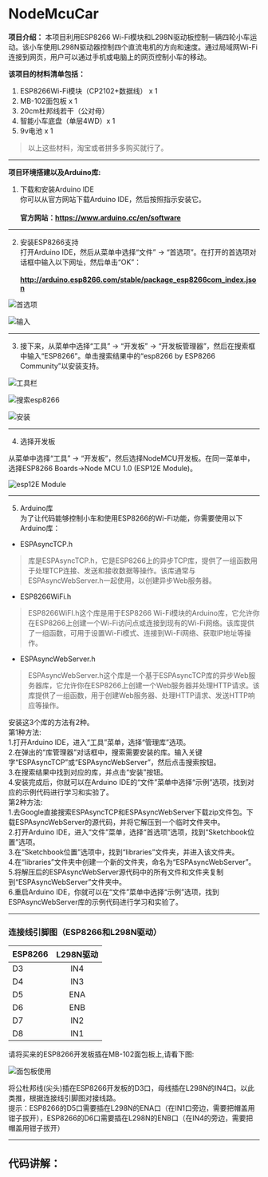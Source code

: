 # NodeMcuCar
**项目介绍：** 
本项目利用ESP8266 Wi-Fi模块和L298N驱动板控制一辆四轮小车运动。该小车使用L298N驱动器控制四个直流电机的方向和速度。通过局域网Wi-Fi连接到网页，用户可以通过手机或电脑上的网页控制小车的移动。  

**该项目的材料清单包括：**
1.  ESP8266Wi-Fi模块（CP2102+数据线） x 1 
2.  MB-102面包板 x 1
3.  20cm杜邦线若干（公对母）
4.  智能小车底盘（单层4WD）x 1
5.  9v电池 x 1
> 以上这些材料，淘宝或者拼多多购买就行了。

------------
**项目环境搭建以及Arduino库:**
1. 下载和安装Arduino IDE  
你可以从官方网站下载Arduino IDE，然后按照指示安装它。  
</br>**官方网站：https://www.arduino.cc/en/software**  

---
2. 安装ESP8266支持  
打开Arduino IDE，然后从菜单中选择“文件” -> “首选项”。在打开的首选项对话框中输入以下网址，然后单击“OK”：  
</br>**http://arduino.esp8266.com/stable/package_esp8266com_index.json**  
  
![首选项](https://i0.wp.com/randomnerdtutorials.com/wp-content/uploads/2019/07/Install-ESP8266-Board-add-on-in-Arduino-IDE-open-preferences.png?w=197&quality=100&strip=all&ssl=1)
  
![输入](https://i0.wp.com/randomnerdtutorials.com/wp-content/uploads/2019/07/Install-ESP8266-Board-add-on-in-Arduino-IDE-enter-URL.png?w=722&quality=100&strip=all&ssl=1)  

---

3.    接下来，从菜单中选择“工具” -> “开发板” -> “开发板管理器”，然后在搜索框中输入“ESP8266”。单击搜索结果中的“esp8266 by ESP8266 Community”以安装支持。


![工具栏](https://i0.wp.com/randomnerdtutorials.com/wp-content/uploads/2019/07/Install-ESP8266-Board-add-on-in-Arduino-IDE-open-boards-manager.png?w=671&quality=100&strip=all&ssl=1)  

![搜索esp8266](https://i0.wp.com/randomnerdtutorials.com/wp-content/uploads/2019/07/Install-ESP8266-Board-add-on-in-Arduino-IDE-search-ESP8266.png?w=786&quality=100&strip=all&ssl=1)  

![安装](https://i0.wp.com/randomnerdtutorials.com/wp-content/uploads/2019/07/ESP8266-Board-add-on-in-Arduino-IDE-installed.png?w=786&quality=100&strip=all&ssl=1)  

---

4.    选择开发板

从菜单中选择“工具” -> “开发板”，然后选择NodeMCU开发板。在同一菜单中，选择ESP8266 Boards->Node MCU 1.0 (ESP12E Module)。  

![esp12E Module](https://i0.wp.com/randomnerdtutorials.com/wp-content/uploads/2019/07/Install-ESP8266-Board-add-on-in-Arduino-IDE-select-board.png?w=669&quality=100&strip=all&ssl=1)  

---

5.    Arduino库  
为了让代码能够控制小车和使用ESP8266的Wi-Fi功能，你需要使用以下Arduino库：  
* ESPAsyncTCP.h   
> 库是ESPAsyncTCP.h，它是ESP8266上的异步TCP库，提供了一组函数用于处理TCP连接、发送和接收数据等操作。该库通常与ESPAsyncWebServer.h一起使用，以创建异步Web服务器。
* ESP8266WiFi.h   
> ESP8266WiFI.h这个库是用于ESP8266 Wi-Fi模块的Arduino库，它允许你在ESP8266上创建一个Wi-Fi访问点或连接到现有的Wi-Fi网络。该库提供了一组函数，可用于设置Wi-Fi模式、连接到Wi-Fi网络、获取IP地址等操作。
* ESPAsyncWebServer.h  
> ESPAsyncWebServer.h这个库是一个基于ESPAsyncTCP库的异步Web服务器库，它允许你在ESP8266上创建一个Web服务器并处理HTTP请求。该库提供了一组函数，用于创建Web服务器、处理HTTP请求、发送HTTP响应等操作。

安装这3个库的方法有2种。  
第1种方法:  
1.打开Arduino IDE，进入“工具”菜单，选择“管理库”选项。  
2.在弹出的“库管理器”对话框中，搜索需要安装的库。输入关键字“ESPAsyncTCP”或“ESPAsyncWebServer”，然后点击搜索按钮。  
3.在搜索结果中找到对应的库，并点击“安装”按钮。  
4.安装完成后，你就可以在Arduino IDE的“文件”菜单中选择“示例”选项，找到对应的示例代码进行学习和实验了。  
第2种方法:  
1.去Google直接搜索ESPAsyncTCP和ESPAsyncWebServer下载zip文件包。下载ESPAsyncWebServer的源代码，并将它解压到一个临时文件夹中。  
2.打开Arduino IDE，进入“文件”菜单，选择“首选项”选项，找到“Sketchbook位置”选项。  
3.在“Sketchbook位置”选项中，找到“libraries”文件夹，并进入该文件夹。  
4.在“libraries”文件夹中创建一个新的文件夹，命名为“ESPAsyncWebServer”。  
5.将解压后的ESPAsyncWebServer源代码中的所有文件和文件夹复制到“ESPAsyncWebServer”文件夹中。  
6.重启Arduino IDE，你就可以在“文件”菜单中选择“示例”选项，找到ESPAsyncWebServer库的示例代码进行学习和实验了。  

----

### **连接线引脚图（ESP8266和L298N驱动）**  
  

| ESP8266      | L298N驱动     | 
| ---------- | :-----------: | 
| D3     |   IN4   |     
| D4     |   IN3   |  
| D5     |   ENA   |  
| D6     |   ENB   | 
| D7     |   IN2   |  
| D8     |   IN1   |  
  
请将买来的ESP8266开发板插在MB-102面包板上,请看下图:   

![面包板使用](https://srituhobby.com/ezoimgfmt/i0.wp.com/srituhobby.com/wp-content/uploads/2021/03/8-5.jpg?w=1024&ssl=1&ezimgfmt=ng:webp/ngcb1)  
  
将公杜邦线(尖头)插在ESP8266开发板的D3口，母线插在L298N的IN4口。以此类推，根据连接线引脚图对接线路。  
提示：ESP8266的D5口需要插在L298N的ENA口（在IN1口旁边，需要把帽盖用钳子拔开），ESP8266的D6口需要插在L298N的ENB口（在IN4的旁边，需要把帽盖用钳子拔开）  
  
  
   ----
  
  
## **代码讲解：**
  
